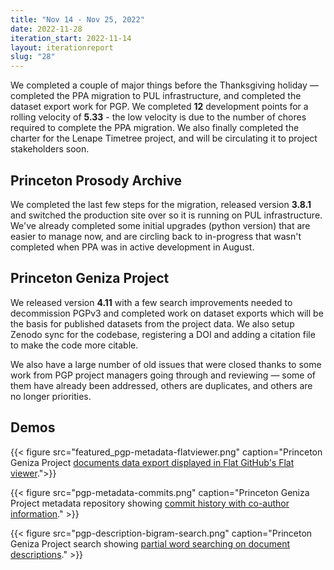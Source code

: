 ```yaml
---
title: "Nov 14 - Nov 25, 2022"
date: 2022-11-28
iteration_start: 2022-11-14
layout: iterationreport
slug: "28"
---
```


We completed a couple of major things before the Thanksgiving holiday — completed the PPA migration to PUL infrastructure, and completed the dataset export work for PGP. We 
completed **12** development points for a rolling velocity of **5.33** - the low velocity is due to the number of chores required to complete the PPA migration.  We also finally completed the charter for the Lenape Timetree project, and will be circulating it to project stakeholders soon.

## Princeton Prosody Archive

We completed the last few steps for the migration, released version **3.8.1** and switched the production site over so it is running on PUL infrastructure. We've already completed some initial upgrades (python version) that are easier to manage now, and are circling back to in-progress that wasn't completed when PPA was in active development in August.

## Princeton Geniza Project

We released version **4.11** with a few search improvements needed to decommission PGPv3 and completed work on dataset exports which will be the basis for published datasets from the project data. We also setup Zenodo sync for the codebase, registering a DOI and adding a citation file to make the code more citable. 

We also have a large number of old issues that were closed thanks to some work from PGP project managers going through and reviewing — some of them have already been addressed, others are duplicates, and others are no longer priorities.

## Demos

{{< figure src="featured_pgp-metadata-flatviewer.png" caption="Princeton Geniza Project [documents data export displayed in Flat GitHub's Flat viewer](https://flatgithub.com/princetongenizalab/pgp-metadata?filename=data%2Fdocuments.csv&sha=549836002cd41abf84e61829439b7b4bf3505af0).">}}

{{< figure src="pgp-metadata-commits.png" caption="Princeton Geniza Project metadata repository showing [commit history with co-author information](https://github.com/princetongenizalab/pgp-metadata/commits/main)." >}}

{{< figure src="pgp-description-bigram-search.png" caption="Princeton Geniza Project search showing [partial word searching on document descriptions](https://geniza.princeton.edu/en/documents/?q=al-fad)." >}}









